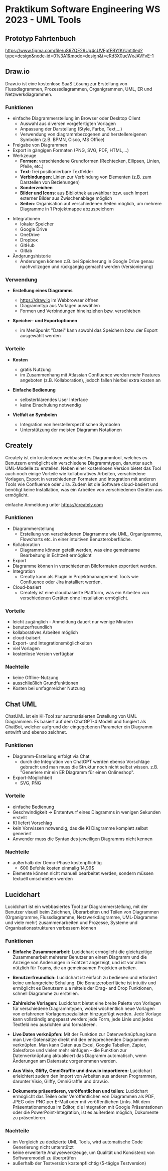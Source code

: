 # Praktikum Software Engineering WS 2023 - UML Tools

## Prototyp Fahrtenbuch 
https://www.figma.com/file/uS6ZQE29Ug4cUVFpfFBYfK/Untitled?type=design&node-id=0%3A1&mode=design&t=eRd3X0ueWxJAVFvE-1

## Draw.io

Draw.io ist eine kostenlose SaaS Lösung zur Erstellung von Flussdiagrammen, Prozessdiagrammen, Organigrammen, UML, ER und Netzwerkdiagrammen.

### Funktionen

* einfache Diagrammerstellung im Browser oder Desktop Client
  * Auswahl aus diversen vorgefertigten Vorlagen
  * Anpassung der Darstellung (Style, Farbe, Text,...)
  * Verwendung von diagrammbezogenen und herstellereigenen Symbolen (z.B. BPMN, Cisco, MS Office)
* Freigabe von Diagrammen
* Export in gängigen Formaten (PNG, SVG, PDF, HTML,...)
* Werkzeuge
  - **Formen**: verschiendene Grundformen (Rechtecken, Ellipsen, Linien, Pfeile, etc.)
  - **Text**: frei positionierbare Textfelder
  - **Verbindungen**: Linien zur Verbindung von Elementen (z.B. zum Darstellen von Beziehungen)
  - **Sonderzeichen**
  - **Bilder und Icons**: aus Bibliothek auswählbar bzw. auch Import externer Bilder aus Zwischenablage möglich
  - **Seiten**: Organisation auf verschiedenen Seiten möglich, um mehrere Diagramme in 1 Projektmappe abzuspeichern

- Integrationen
  - lokaler Speicher
  - Google Drive
  - OneDrive
  - Dropbox
  - GitHub
  - Gitlab
- Änderungshistorie
  - Änderungen können z.B. bei Speicherung in Google Drive genau nachvollzogen und rückgängig gemacht werden (Versionierung)

### Verwendung

- **Erstellung eines Diagramms**

  - https://draw.io im Webbrowser öffnen
  - Diagrammtyp aus Vorlagen auswählen
  - Formen und Verbindungen hineinziehen bzw. verschieben

- **Speicher- und Exportoptionen**

  - im Menüpunkt "Datei" kann sowohl das Speichern bzw. der Export ausgewählt werden

    

### Vorteile

- **Kosten**

  - gratis Nutzung
  - im Zusammenhang mit Atlassian Confluence werden mehr Features angeboten (z.B. Kollaboration), jedoch fallen hierbei extra kosten an

- **Einfache Bedienung**

  - selbsterklärendes User Interface
  - keine Einschulung notwendig

- **Vielfalt an Symbolen**

  - Integration von herstellerspezifischen Symbolen
  - Unterstützung der meisten Diagramm Notationen

## Creately

Creately ist ein kostenlosen webbasiertes Diagrammtool, welches es Benutzern ermöglicht ein verschiedene Diagrammtypen, darunter auch UML-Modelle zu erstellen. Neben einer kostenlosen Version bietet das Tool auch noch einige Vorteile wie kollaboratives Arbeiten, verschiedene Vorlagen, Export in verschiedenen Formaten und Integration mit anderen Tools wie Confluence oder Jira. Zudem ist die Software cloud-basiert und benötigt keine Installation, was ein Arbeiten von verschiedenen Geräten aus ermöglicht.

einfache Anmeldung unter https://creately.com

### Funktionen

* Diagrammerstellung
  * Erstellung von verschiedenen Diagrramme wie UML, Organigramme, Flowcharts etc. in einer intuitiven Benuzteroberfläche.
* Kollaboration
  * Diagramme können geteilt werden, was eine gemeinsame Bearbeitung in Echtzeit ermöglicht
 * Export
  * Diagramme können in verschiedenen Bildformaten exportiert werden.
* Integration
  * Creatly kann als Plugin in Projektmanangement Tools wie Confluence oder Jira installiert werden.
* Cloud-basiert
  * Creately ist eine cloudbasierte Plattform, was ein Arbeiten von verschiedenen Geräten ohne Installation ermöglicht.

### Vorteile

* leicht zugänglich - Anmeldung dauert nur wenige Minuten
* benutzerfreundlich
* kollaboratives Arbeiten möglich
* cloud-baisert
* Export- und Integrationsmöglichkeiten
* viel Vorlagen
* kostenlose Version verfügbar

### Nachteile
* keine Offline-Nutzung
* ausschließlich Grundfunktionen
* Kosten bei umfagnreicher Nutzung

## Chat UML

ChatUML ist ein KI-Tool zur automatisierten Erstellung von UML Diagrammen. Es basiert auf dem ChatGPT-4 Modell und fungiert als ChatBot, welcher aufgrund der eingegebenen Parameter ein Diagramm entwirft und ebenso zeichnet.

### Funktionen

* Diagramm-Erstellung erfolgt via Chat
  * durch die Integration von ChatGPT werden ebenso Vorschläge gebracht und man muss die Struktur noch nicht selbst wissen. z.B. "Generiere mir ein ER Diagramm für einen Onlineshop".
* Export-Möglichkeit
  * SVG, PNG

### Vorteile

- einfache Bedienung
- Geschwindigkeit -> Erstentwurf eines Diagramms in wenigen Sekunden erstellt
- KI liefert Vorschlag
- kein Vorwissen notwendig, das die KI Diagramme komplett selbst generiert
- Anwender muss die Syntax des jeweiligen Diagramms nicht kennen

### Nachteile

* außerhalb der Demo-Phase kostenpflichtig
  * 600 Befehle kosten einmalig 14,99$
* Elemente können nicht manuell bearbeitet werden, sondern müssen textuell umschrieben werden

 
 ## Lucidchart

Lucidchart ist ein webbasiertes Tool zur Diagrammerstellung, mit der Benutzer visuell beim Zeichnen, Überarbeiten und Teilen von Diagrammen (Organigramme, Flussdiagramme, Netzwerkdiagramme, UML-Diagramme und viele mehr) zusammenarbeiten und Prozesse, Systeme und Organisationsstrukturen verbessern können

### Funktionen
- **Einfache Zusammenarbeit:** Lucidchart ermöglicht die gleichzeitige Zusammenarbeit mehrerer Benutzer an einem Diagramm und die Anzeige von Änderungen in Echtzeit angezeigt, und ist vor allem nützlich für Teams, die an gemeinsamen Projekten arbeiten.
  
- **Benutzerfreundlich:** Lucidchart ist einfach zu bedienen und erfordert keine umfangreiche Schulung. Die Benutzeroberfläche ist intuitiv und ermöglicht es Benutzern u.a mittels der Drag- and Drop Funktionen, schnell Diagramme zu erstellen.

- **Zahlreiche Vorlagen:** Lucidchart bietet eine breite Palette von Vorlagen für verschiedene Diagrammtypen, wobei wöchentlich neue Vorlagen von erfahrenen Vorlagenspezialisten hinzugefügt werden. Jede Vorlage kann vollständig angepasst werden: jede Form, jede Linie und jedes Textfeld neu ausrichten und formatieren.
  
- **Live Daten verknüpfen:** Mit der Funktion zur Datenverknüpfung kann man Live-Datensätze direkt mit den entsprechenden Diagrammen verknüpfen. Man kann Daten aus Excel, Google Tabellen, Zapier, Salesforce und vielen mehr einfügen – die Funktion zur Datenverknüpfung aktualisiert das Diagramm automatisch, wenn Änderungen am Datensatz vorgenommen werden.

- **Aus Visio, Gliffy, OmniGraffle und draw.io importieren:** Lucidchart erleichtert zudem den Import von Arbeiten aus anderen Programmen, darunter Visio, Gliffy, OmniGraffle und draw.io.

- **Dokumente präsentieren, veröffentlichen und teilen:** Lucidchart ermöglicht das Teilen oder Veröffentlichen von Diagrammen als PDF, JPEG oder PNG per E-Mail oder mit veröffentlichen Links. Mit dem Präsentationsmodus im Editor, die Integration mit Google Präsentationen oder die PowerPoint-Integration, ist es außerdem möglich, Dokumente zu präsentieren.

### Nachteile 
* im Vergleich zu dedizierte UML Tools, wird automatische Code Generierung nicht unterstützt
* keine erweiterte Analysewerkzeuge, um Qualität und Konsistenz von Softwaremodell zu überprüfen
* außerhalb der Testversion kostenpflichtig (5-tägige Testversion)




  
